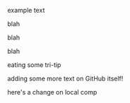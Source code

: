 example text

blah

blah

blah

eating some tri-tip

adding some more text on GitHub itself!

here's a change on local comp
